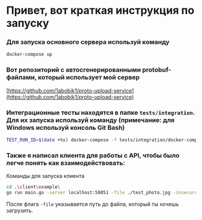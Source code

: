 # Привет, вот краткая инструкция по запуску

### Для запуска основного сервера используй команду
```bash
docker-compose up
```

### Вот репозиторий с автосгенерированными protobuf-файлами, который использует мой сервер
[https://github.com/1abobik1/proto-upload-service](https://github.com/1abobik1/proto-upload-service)

### Интеграционные тесты находятся в папке `tests/integration`. Для их запуска используй команду (примечание: для Windows используй консоль Git Bash)
```bash
TEST_RUN_ID=$(date +%s) docker-compose -f tests/integration/docker-compose.test.yml up --build
```

### Также я написал клиента для работы с API, чтобы было легче понять как взаимодействовать:
Команды для запуска клиента
```bash
cd .\client\example\
go run main.go -server localhost:50051 -file ./test_photo.jpg -insecure
```
После флага `-file` указывается путь до файла, который ты хочешь загрузить.
```
